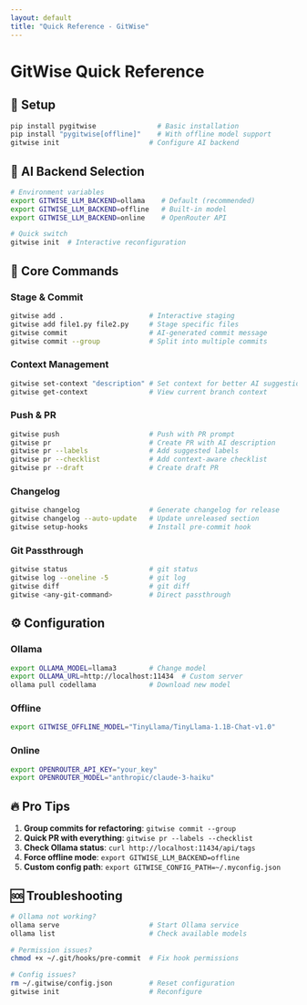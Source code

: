 ```yaml
---
layout: default
title: "Quick Reference - GitWise"
---
```


# GitWise Quick Reference

## 🚀 Setup
```bash
pip install pygitwise               # Basic installation
pip install "pygitwise[offline]"    # With offline model support
gitwise init                      # Configure AI backend
```

## 🤖 AI Backend Selection
```bash
# Environment variables
export GITWISE_LLM_BACKEND=ollama    # Default (recommended)
export GITWISE_LLM_BACKEND=offline   # Built-in model
export GITWISE_LLM_BACKEND=online    # OpenRouter API

# Quick switch
gitwise init  # Interactive reconfiguration
```

## 📝 Core Commands

### Stage & Commit
```bash
gitwise add .                     # Interactive staging
gitwise add file1.py file2.py     # Stage specific files
gitwise commit                    # AI-generated commit message
gitwise commit --group            # Split into multiple commits
```

### Context Management
```bash
gitwise set-context "description" # Set context for better AI suggestions
gitwise get-context               # View current branch context
```

### Push & PR
```bash
gitwise push                      # Push with PR prompt
gitwise pr                        # Create PR with AI description
gitwise pr --labels               # Add suggested labels
gitwise pr --checklist            # Add context-aware checklist
gitwise pr --draft                # Create draft PR
```

### Changelog
```bash
gitwise changelog                 # Generate changelog for release
gitwise changelog --auto-update   # Update unreleased section
gitwise setup-hooks               # Install pre-commit hook
```

### Git Passthrough
```bash
gitwise status                    # git status
gitwise log --oneline -5          # git log
gitwise diff                      # git diff
gitwise <any-git-command>         # Direct passthrough
```

## ⚙️ Configuration

### Ollama
```bash
export OLLAMA_MODEL=llama3        # Change model
export OLLAMA_URL=http://localhost:11434  # Custom server
ollama pull codellama             # Download new model
```

### Offline
```bash
export GITWISE_OFFLINE_MODEL="TinyLlama/TinyLlama-1.1B-Chat-v1.0"
```

### Online
```bash
export OPENROUTER_API_KEY="your_key"
export OPENROUTER_MODEL="anthropic/claude-3-haiku"
```

## 🔥 Pro Tips

1. **Group commits for refactoring**: `gitwise commit --group`
2. **Quick PR with everything**: `gitwise pr --labels --checklist`
3. **Check Ollama status**: `curl http://localhost:11434/api/tags`
4. **Force offline mode**: `export GITWISE_LLM_BACKEND=offline`
5. **Custom config path**: `export GITWISE_CONFIG_PATH=~/.myconfig.json`

## 🆘 Troubleshooting

```bash
# Ollama not working?
ollama serve                      # Start Ollama service
ollama list                       # Check available models

# Permission issues?
chmod +x ~/.git/hooks/pre-commit  # Fix hook permissions

# Config issues?
rm ~/.gitwise/config.json         # Reset configuration
gitwise init                      # Reconfigure
``` 